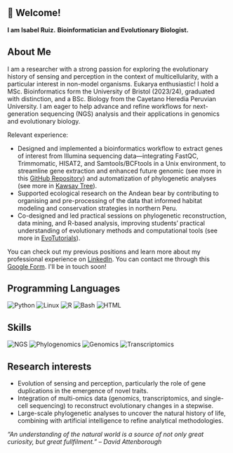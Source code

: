 ## 👋 Welcome!
**I am Isabel Ruiz.**
**Bioinformatician and Evolutionary Biologist.**

## About Me
I am a researcher with a strong passion for exploring the evolutionary history of sensing and perception in the context of multicellularity, with a particular interest in non-model organisms. Eukarya enthusiastic! I hold a MSc. Bioinformatics form the University of Bristol (2023/24), graduated with distinction, and a BSc. Biology from the Cayetano Heredia Peruvian University. I am eager to help advance and refine workflows for next-generation sequencing (NGS) analysis and their applications in genomics and evolutionary biology.

Relevant experience:
* Designed and implemented a bioinformatics workflow to extract genes of interest from Illumina sequencing data—integrating FastQC, Trimmomatic, HISAT2, and Samtools/BCFtools in a Unix environment, to  streamline gene extraction and enhanced future genomic (see more in this [GitHub Repository](https://github.com/sciruiz/euk-illumina-gene-extraction-pipeline)) and automatization of phylogenetic analyses (see more in [Kawsay Tree](https://github.com/sciruiz/KawsayTree)). 
* Supported ecological research on the Andean bear by contributing to organising and pre-processing of the data that informed habitat modeling and conservation strategies in northern Peru.
* Co-designed and led practical sessions on phylogenetic reconstruction, data mining, and R-based analysis, improving students’ practical understanding of evolutionary methods and computational tools (see more in [EvoTutorials](https://sciruiz.github.io/evotutorials)).

You can check out my previous positions and learn more about my professional experience on [LinkedIn](https://www.linkedin.com/in/sciruiz/).
You can contact me through this [Google Form](https://forms.gle/ctKMwxgKzokTyNzD6). I'll be in touch soon!

## Programming Languages
![Python](https://img.shields.io/badge/Python-3776AB?logo=python&logoColor=white)
![Linux](https://img.shields.io/badge/Linux-FCC624?logo=linux&logoColor=black)
![R](https://img.shields.io/badge/R-276DC3?logo=r&logoColor=white)
![Bash](https://img.shields.io/badge/Bash-4EAA25?style=flat-square&logo=gnubash&logoColor=white)
![HTML](https://img.shields.io/badge/HTML5-E34F26?style=flat-square&logo=html5&logoColor=white)

## Skills 
![NGS](https://img.shields.io/badge/NGS-blue?style=flat-square&logo=dna&logoColor=white)
![Phylogenomics](https://img.shields.io/badge/Phylogenetics-green?style=flat-square&logo=tree&logoColor=white)
![Genomics](https://img.shields.io/badge/Genomics-purple?style=flat-square&logo=biolink&logoColor=white)
![Transcriptomics](https://img.shields.io/badge/Transcriptomics-orange?style=flat-square&logo=files&logoColor=white)

## Research interests
* Evolution of sensing and perception, particularly the role of gene duplications in the emergence of novel traits.
* Integration of multi-omics data (genomics, transcriptomics, and single-cell sequencing) to reconstruct evolutionary changes in a stepwise.
* Large-scale phylogenetic analyses to uncover the natural history of life, combining with artificial intelligence to refine analytical methodologies.

_“An understanding of the natural world is a source of not only great curiosity, but great fullfilment.” – David Attenborough_
<!--
**iRuiz-Ruiz/iRuiz-Ruiz** is a ✨ _special_ ✨ repository because its `README.md` (this file) appears on your GitHub profile.

![Snakemake](https://img.shields.io/badge/Snakemake-1E90FF?logo=snakemake&logoColor=white)
![Nextflow](https://img.shields.io/badge/Nextflow-7B42BC?logo=nextflow&logoColor=white)
![Docker](https://img.shields.io/badge/Docker-2496ED?logo=docker&logoColor=white)
![Git](https://img.shields.io/badge/Git-F05032?logo=git&logoColor=white)

## 📂 Featured Projects

### 🔎 [Project Name]
> _A short one-liner about the project._

- 🔗 [GitHub Repo](link)
- 🧬 Tools used: Python, Biopython, Pandas, etc.
- 📄 [Read more](link to docs or paper)

### 🧠 [Project Name]
> _Explain the objective and relevance in bioinformatics._

- 🧪 Analyzed [type of data] using [methodology]
- 🚀 Scaled with Nextflow/Snakemake
- 🧾 Results contributed to [publication, thesis, etc.]

Here are some ideas to get you started:
- 📊 Statistical Modeling & Machine Learning
- 💻 Tool Development & Workflow Automation

- 🔭 I’m currently working on ...
- 🌱 I’m currently learning ...
- 👯 I’m looking to collaborate on ...
- 🤔 I’m looking for help with ...
- 💬 Ask me about ...
- 📫 How to reach me: ...
- 😄 Pronouns: ...
- ⚡ Fun fact: ...
-->



